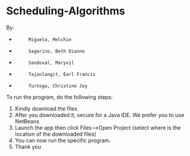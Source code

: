 # Scheduling-Algorithms
By: 
 *          Miguela, Melchie
 *          Sagarino, Beth Dianne
 *          Sandoval, Maryvil
 *          Tajanlangit, Earl Francis
 *          Turtoga, Christine Joy

To run the program, do the following steps: 
  1. Kindly download the files
  2. After you downloaded it, secure for a Java IDE. We prefer you to use NetBeans
  3. Launch the app then click Files-->Open Project (select where is the location of the downloaded files)
  4. You can now run the specific program.
  5. Thank you
 

